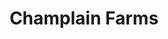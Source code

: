---
title: "Champlain Farms"
url: /burlington/champlain-farms-shelburne-street/
shop: convenience
---